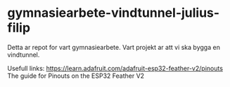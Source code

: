 # gymnasiearbete-vindtunnel-julius-filip

Detta ar repot for vart gymnasiearbete. Vart projekt ar att vi ska bygga en vindtunnel.


Usefull links:
https://learn.adafruit.com/adafruit-esp32-feather-v2/pinouts The guide for Pinouts on the ESP32 Feather V2 